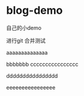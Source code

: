 # blog-demo
自己的小demo

进行git 合并测试

aaaaaaaaaaaaaa

bbbbbbb
cccccccccccccccc

dddddddddddddddd

eeeeeeeeeeeeeeee